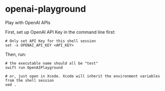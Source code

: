# openai-playground
Play with OpenAI APIs

First, set up OpenAI API Key in the command line first:
```fish
# Only set API Key for this shell session
set -x OPENAI_API_KEY <API_KEY>
```

Then, run:
```fish
# the executable name should all be "test"
swift run OpenAIPlayground

# or, just open in Xcode. Xcode will inherit the environment variables from the shell session
xed .
```
